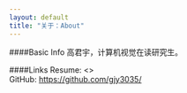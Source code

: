 ```yaml
---
layout: default
title: "关于：About"
---
```

####Basic Info
高君宇，计算机视觉在读研究生。

####Links
Resume: <>  
GitHub: <https://github.com/gjy3035/>  
  
